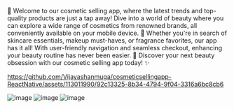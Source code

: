 

🌟 Welcome to our cosmetic selling app, where the latest trends and top-quality products are just a tap away! Dive into a world of beauty where you can explore a wide range of cosmetics from renowned brands, all conveniently available on your mobile device. 💄 Whether you're in search of skincare essentials, makeup must-haves, or fragrance favorites, our app has it all! With user-friendly navigation and seamless checkout, enhancing your beauty routine has never been easier. 💅 Discover your next beauty obsession with our cosmetic selling app today! ✨



https://github.com/Vijayashanmuga/cosmeticsellingapp-ReactNative/assets/113011990/92c13325-8b34-4794-9f04-3316a6bc8cb6

![image](https://github.com/Vijayashanmuga/cosmeticsellingapp-ReactNative/assets/113011990/11c30d83-a1a5-4bae-8507-9c64bd70c299)
![image](https://github.com/Vijayashanmuga/cosmeticsellingapp-ReactNative/assets/113011990/0d2f81b3-cbee-45db-8586-4e24ff200d86)
![image](https://github.com/Vijayashanmuga/cosmeticsellingapp-ReactNative/assets/113011990/77263fc5-138b-4dcd-88fb-845a24b36cad)
